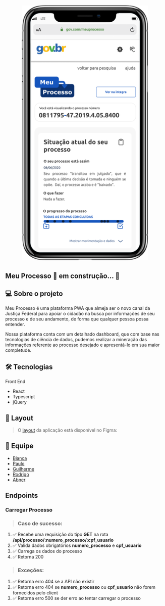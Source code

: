 <h1 align ="center" display= 'flex'>
    <img src="assets/mockup.png" alt="Imagem do App" title="#Meu Processo"></img>
</h1>

## Meu Processo 🚀 em construção... 🚧

## 💻 Sobre o projeto

Meu Processo é uma plataforma PWA que almeja ser o novo canal da Justiça Federal para apoiar o cidadão na busca por informações de seu processo e de seu andamento, de forma que qualquer pessoa possa entender.

Nossa plataforma conta com um detalhado dashboard, que com base nas tecnologias de ciência de dados, pudemos realizar a mineração das informações referente ao processo desejado e apresentá-lo em sua maior completude.

## 🛠 Tecnologias

Front End

- React
- Typescript
- jQuery


## 🎨 Layout
> O [layout](https://www.figma.com/file/sZyJwCtAhSifF9WzVDsoXK/Meu-Processo?node-id=22%3A213) da aplicação está disponível no Figma:

## 🤖 Equipe
- [Bianca](https://github.com/bkkater)
- [Paulo](https://www.linkedin.com/in/paulodocarmo/)
- [Guilherme](https://www.linkedin.com/in/guilherme-s-carmo/)
- [Rodrigo](https://www.linkedin.com/in/rodrigo-de-ara%C3%BAjo-tem%C3%B3teo-42020317/)
- [Abner](https://www.linkedin.com/in/abnerdev/)


## Endpoints

### Carregar Processo

> ### Caso de sucesso:
1. ✅ Recebe uma requisição do tipo **GET** na rota **/api/processo/:numero_processo/:cpf_usuario**
1. ✅ Valida dados obrigatórios **numero_processo** e **cpf_usuario**
1. ✅ Carrega os dados do processo
1. ✅ Retorna 200

> ### Exceções:
1. ✅ Retorna erro 404 se a API não existir
1. ✅ Retorna erro 404 se **numero_processo** ou **cpf_usuario** não forem fornecidos pelo client
1. ✅ Retorna erro 500 se der erro ao tentar carregar o processo